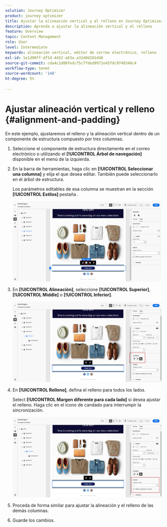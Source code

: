 ```yaml
---
solution: Journey Optimizer
product: journey optimizer
title: Ajustar la alineación vertical y el relleno en Journey Optimizer
description: Aprenda a ajustar la alineación vertical y el relleno
feature: Overview
topic: Content Management
role: User
level: Intermediate
keywords: alineación vertical, editor de correo electrónico, relleno
exl-id: 1e1d90ff-df5d-4432-a63a-a32d0d281d48
source-git-commit: cda4c1d88fedc75c7fded9971e45fdc9740346c4
workflow-type: tm+mt
source-wordcount: '148'
ht-degree: 5%

---
```


# Ajustar alineación vertical y relleno {#alignment-and-padding}

En este ejemplo, ajustaremos el relleno y la alineación vertical dentro de un componente de estructura compuesto por tres columnas.

1. Seleccione el componente de estructura directamente en el correo electrónico o utilizando el **[!UICONTROL Árbol de navegación]** disponible en el menú de la izquierda.

1. En la barra de herramientas, haga clic en **[!UICONTROL Seleccionar una columna]** y elija el que desea editar. También puede seleccionarlo en el árbol de estructura.

   Los parámetros editables de esa columna se muestran en la sección **[!UICONTROL Estilos]** pestaña .

   ![](assets/alignment_2.png)

1. En **[!UICONTROL Alineación]**, seleccione **[!UICONTROL Superior]**, **[!UICONTROL Middle]** o **[!UICONTROL Inferior]**.

   ![](assets/alignment_3.png)

1. En **[!UICONTROL Relleno]**, defina el relleno para todos los lados.

   Select **[!UICONTROL Margen diferente para cada lado]** si desea ajustar el relleno. Haga clic en el icono de candado para interrumpir la sincronización.

   ![](assets/alignment_4.png)

1. Proceda de forma similar para ajustar la alineación y el relleno de las demás columnas.

1. Guarde los cambios.
